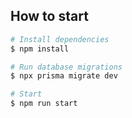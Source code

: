 ## How to start

```bash
# Install dependencies
$ npm install

# Run database migrations
$ npx prisma migrate dev

# Start
$ npm run start
```
